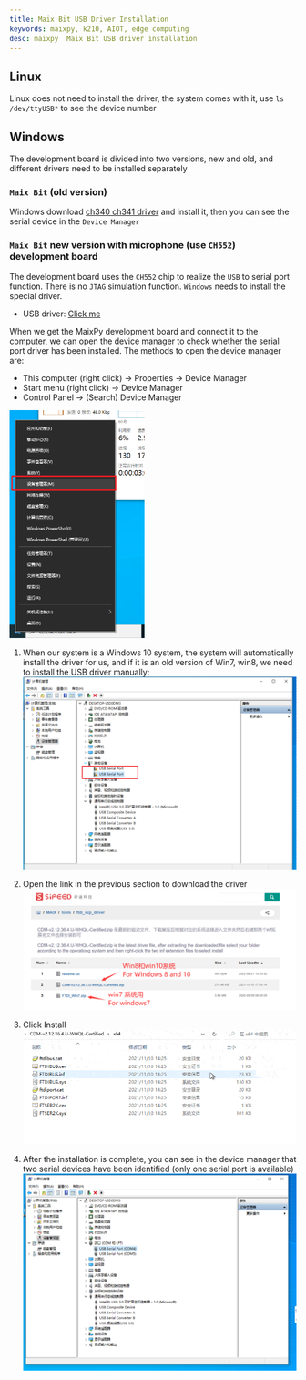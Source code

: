 ```yaml
---
title: Maix Bit USB Driver Installation
keywords: maixpy, k210, AIOT, edge computing
desc: maixpy  Maix Bit USB driver installation
---
```



## Linux

Linux does not need to install the driver, the system comes with it, use `ls /dev/ttyUSB*` to see the device number

## Windows

The development board is divided into two versions, new and old, and different drivers need to be installed separately

### `Maix Bit` (old version)

Windows download [ch340 ch341 driver](https://api.dl.sipeed.com/shareURL/MAIX/tools/ch340_ch341_driver) and install it, then you can see the serial device in the `Device Manager`

### `Maix Bit` new version with microphone (use `CH552`) development board

The development board uses the `CH552` chip to realize the `USB` to serial port function. There is no `JTAG` simulation function. `Windows` needs to install the special driver.

- USB driver: [Click me](https://dl.sipeed.com/MAIX/tools/driver)

When we get the MaixPy development board and connect it to the computer, we can open the device manager to check whether the serial port driver has been installed. The methods to open the device manager are:
- This computer (right click) -> Properties -> Device Manager
- Start menu (right click) -> Device Manager
- Control Panel -> (Search) Device Manager

<img src="../../../assets/get_started/win_device_1.png" height="400">

1. When our system is a Windows 10 system, the system will automatically install the driver for us, and if it is an old version of Win7, win8, we need to install the USB driver manually:
    ![](../../../assets/get_started/win_device_2.png)

2. Open the link in the previous section to download the driver
    ![](../../../assets/get_started/win_device_3.png)

3. Click Install
    ![](../../../assets/get_started/drives.gif)

4. After the installation is complete, you can see in the device manager that two serial devices have been identified (only one serial port is available)
    ![](../../../assets/get_started/win_device_4.png)
